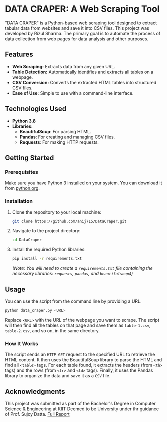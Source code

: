 # DATA CRAPER: A Web Scraping Tool

"DATA CRAPER" is a Python-based web scraping tool designed to extract tabular data from websites and save it into CSV files. This project was developed by Rizul Sharma. The primary goal is to automate the process of data collection from web pages for data analysis and other purposes.

## Features

* **Web Scraping:** Extracts data from any given URL.
* **Table Detection:** Automatically identifies and extracts all tables on a webpage.
* **CSV Conversion:** Converts the extracted HTML tables into structured CSV files.
* **Ease of Use:** Simple to use with a command-line interface.

## Technologies Used

* **Python 3.8**
* **Libraries:**
    * **BeautifulSoup**: For parsing HTML.
    * **Pandas**: For creating and managing CSV files.
    * **Requests**: For making HTTP requests.

## Getting Started

### Prerequisites

Make sure you have Python 3 installed on your system. You can download it from [python.org](https://www.python.org/).

### Installation

1.  Clone the repository to your local machine:
    ```sh
    git clone https://github.com/anij715/DataCraper.git
    ```
2.  Navigate to the project directory:
    ```sh
    cd DataCraper
    ```
3.  Install the required Python libraries:
    ```sh
    pip install -r requirements.txt
    ```
    *(Note: You will need to create a `requirements.txt` file containing the necessary libraries: `requests`, `pandas`, and `beautifulsoup4`)*

## Usage

You can use the script from the command line by providing a URL.

```sh
python data_craper.py <URL>
```
Replace `<URL>` with the URL of the webpage you want to scrape. The script will then find all the tables on that page and save them as `table-1.csv`, `table-2.csv`, and so on, in the same directory.

### How It Works
The script sends an `HTTP GET` request to the specified URL to retrieve the HTML content. It then uses the BeautifulSoup library to parse the HTML and find all `<table>` tags. For each table found, it extracts the headers (from `<th>` tags) and the rows (from `<tr>` and `<td>` tags). Finally, it uses the Pandas library to organize the data and save it as a `CSV` file.

## Acknowledgments
This project was submitted as part of the Bachelor's Degree in Computer Science & Engineering at KIIT Deemed to be University under thr guidance of Prof. Sujoy Datta.
[Full Report](https://www.researchgate.net/publication/341949318_DATA_CRAPER)
